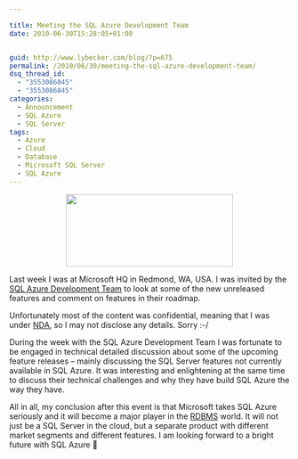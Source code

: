 ```yaml
---

title: Meeting the SQL Azure Development Team
date: 2010-06-30T15:28:05+01:00


guid: http://www.lybecker.com/blog/?p=675
permalink: /2010/06/30/meeting-the-sql-azure-development-team/
dsq_thread_id:
  - "3553086845"
  - "3553086845"
categories:
  - Announcement
  - SQL Azure
  - SQL Server
tags:
  - Azure
  - Cloud
  - Database
  - Microsoft SQL Server
  - SQL Azure
---
```

<p style="text-align: center;">
  <img loading="lazy" class="size-medium wp-image-682   aligncenter" title="SQL Azure Logo" src="http://www.lybecker.com/blog/wp-content/uploads/SqlAzureLogo-300x130.png" alt="" width="300" height="130" />
</p>

<p style="text-align: left;">
  Last week I was at Microsoft HQ in Redmond, WA, USA. I was invited by the <a title="SQL Azure Team Blog" href="http://blogs.msdn.com/b/sqlazure/">SQL Azure Development Team</a> to look at some of the new unreleased features and comment on features in their roadmap.
</p>

Unfortunately most of the content was confidential, meaning that I was under [NDA](http://en.wikipedia.org/wiki/Non-disclosure_agreement "Non-Disclosure Agreement on Wikipedia"), so I may not disclose any details. Sorry :-/

During the week with the SQL Azure Development Team I was fortunate to be engaged in technical detailed discussion about some of the upcoming feature releases – mainly discussing the SQL Server features not currently available in SQL Azure. It was interesting and enlightening at the same time to discuss their technical challenges and why they have build SQL Azure the way they have.

All in all, my conclusion after this event is that Microsoft takes SQL Azure seriously and it will become a major player in the [RDBMS](http://en.wikipedia.org/wiki/Relational_database_management_system "Relational Database Management System on Wikipedia") world. It will not just be a SQL Server in the cloud, but a separate product with different market segments and different features. I am looking forward to a bright future with SQL Azure 🙂
